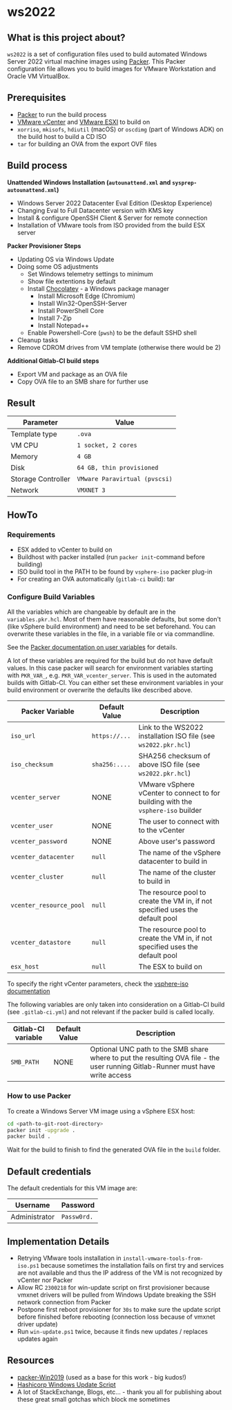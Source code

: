 # ws2022

## What is this project about?

`ws2022` is a set of configuration files used to build automated Windows Server 2022 virtual machine images using [Packer](https://www.packer.io/).
This Packer configuration file allows you to build images for VMware Workstation and Oracle VM VirtualBox.

## Prerequisites

* [Packer](https://www.packer.io/downloads) to run the build process
* [VMware vCenter](https://www.vmware.com/products/vcenter-server.html) and [VMware ESXI](https://www.vmware.com/products/esxi-and-esx.html) to build on
* `xorriso`, `mkisofs`, `hdiutil` (macOS) or `oscdimg` (part of Windows ADK) on the build host to build a CD ISO
* `tar` for building an OVA from the export OVF files

## Build process

**Unattended Windows Installation (`autounattend.xml` and `sysprep-autounattend.xml`)**
  * Windows Server 2022 Datacenter Eval Edition (Desktop Experience)
  * Changing Eval to Full Datacenter version with KMS key
  * Install & configure OpenSSH Client & Server for remote connection
  * Installation of VMware tools from ISO provided from the build ESX server

**Packer Provisioner Steps**
* Updating OS via Windows Update
* Doing some OS adjustments
  * Set Windows telemetry settings to minimum
  * Show file extentions by default
  * Install [Chocolatey](https://chocolatey.org/) - a Windows package manager
    * Install Microsoft Edge (Chromium)
    * Install Win32-OpenSSH-Server
    * Install PowerShell Core
    * Install 7-Zip
    * Install Notepad++
  * Enable Powershell-Core (`pwsh`) to be the default SSHD shell
* Cleanup tasks
* Remove CDROM drives from VM template (otherwise there would be 2)

**Additional Gitlab-CI build steps**
* Export VM and package as an OVA file
* Copy OVA file to an SMB share for further use

## Result

| Parameter          | Value                         |
| ------------------ | ----------------------------- |
| Template type      | `.ova`                        |
| VM CPU             | `1 socket, 2 cores`           |
| Memory             | `4 GB`                        |
| Disk               | `64 GB, thin provisioned`     |
| Storage Controller | `VMware Paravirtual (pvscsi)` |
| Network            | `VMXNET 3`                    |

## HowTo

### Requirements

* ESX added to vCenter to build on
* Buildhost with packer installed (run `packer init`-command before building)
* ISO build tool in the PATH to be found by `vsphere-iso` packer plug-in
* For creating an OVA automatically (`gitlab-ci` build): tar

### Configure Build Variables

All the variables which are changeable by default are in the `variables.pkr.hcl`. 
Most of them have reasonable defaults, but some don't (like vSphere build environment) and need to be set beforehand.
You can overwrite these variables in the file, in a variable file or via commandline.

See the [Packer documentation on user variables](https://www.packer.io/docs/templates/hcl_templates/variables) for details.

A lot of these variables are required for the build but do not have default values. 
In this case packer will search for environment variables starting with `PKR_VAR_`, e.g. `PKR_VAR_vcenter_server`. 
This is used in the automated builds with Gitlab-CI.
You can either set these environment variables in your build environment or overwrite the defaults like described above.

| Packer Variable         | Default Value | Description                                                                      |
| ----------------------- | ------------- | -------------------------------------------------------------------------------- |
| `iso_url`               | `https://...` | Link to the WS2022 installation ISO file (see `ws2022.pkr.hcl`)                  |
| `iso_checksum`          | `sha256:....` | SHA256 checksum of above ISO file (see `ws2022.pkr.hcl`)                         |
| `vcenter_server`        | NONE          | VMware vSphere vCenter to connect to for building with the `vsphere-iso` builder |
| `vcenter_user`          | NONE          | The user to connect with to the vCenter                                          |
| `vcenter_password`      | NONE          | Above user's password                                                            |
| `vcenter_datacenter`    | `null`        | The name of the vSphere datacenter to build in                                   |
| `vcenter_cluster`       | `null`        | The name of the cluster to build in                                              |
| `vcenter_resource_pool` | `null`        | The resource pool to create the VM in, if not specified uses the default pool    |
| `vcenter_datastore`     | `null`        | The resource pool to create the VM in, if not specified uses the default pool    |
| `esx_host`              | `null`        | The ESX to build on                                                              |

To specify the right vCenter parameters, check the [vsphere-iso documentation](https://www.packer.io/plugins/builders/vsphere/vsphere-iso#working-with-clusters-and-hosts)

The following variables are only taken into consideration on a Gitlab-CI build (see `.gitlab-ci.yml`) and not relevant if the packer build is called locally.

| Gitlab-CI variable | Default Value | Description                                                                                                                    |
| ------------------ | ------------- | ------------------------------------------------------------------------------------------------------------------------------ |
| `SMB_PATH`         | NONE          | Optional UNC path to the SMB share where to put the resulting OVA file - the user running Gitlab-Runner must have write access |

### How to use Packer

To create a Windows Server VM image using a vSphere ESX host:

```sh
cd <path-to-git-root-directory>
packer init -upgrade .
packer build .
```

Wait for the build to finish to find the generated OVA file in the `build` folder.

## Default credentials

The default credentials for this VM image are:

| Username      | Password    |
| ------------- | ----------- |
| Administrator | `Passw0rd.` |

## Implementation Details

- Retrying VMware tools installation in `install-vmware-tools-from-iso.ps1` because sometimes the installation fails on first try and services are not available and thus the IP address of the VM is not recognized by vCenter nor Packer
- Allow RC `2300218` for win-update script on first provisioner because vmxnet drivers will be pulled from Windows Update breaking the SSH network connection from Packer
- Postpone first reboot provisioner for `30s` to make sure the update script before finished before rebooting (connection loss because of vmxnet driver update)
- Run `win-update.ps1` twice, because it finds new updates / replaces updates again

## Resources

- [packer-Win2019](https://github.com/eaksel/packer-Win2019) (used as a base for this work - big kudos!)
- [Hashicorp Windows Update Script](https://github.com/hashicorp/best-practices/blob/master/packer/scripts/windows/install_windows_updates.ps1)
- A lot of StackExchange, Blogs, etc... - thank you all for publishing about these great small gotchas which block me sometimes